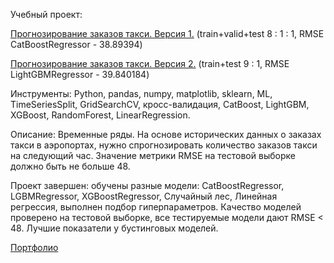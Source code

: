 Учебный проект: 

[Прогнозирование заказов такси. Версия 1.](https://github.com/alexsurina/study-project-taxi/blob/main/taxi_1.ipynb) (train+valid+test 8 : 1 : 1, RMSE CatBoostRegressor - 38.89394)

[Прогнозирование заказов такси. Версия 2.](https://github.com/alexsurina/study-project-taxi/blob/main/taxi_2.ipynb) (train+test 9 : 1, RMSE LightGBMRegressor - 39.840184)

Инструменты: Python, pandas, numpy, matplotlib, sklearn, ML, TimeSeriesSplit, GridSearchCV, кросс-валидация, CatBoost, LightGBM, XGBoost, RandomForest, LinearRegression.  

Описание: Временные ряды. На основе исторических данных о заказах такси в аэропортах, нужно спрогнозировать количество заказов такси на следующий час. Значение метрики RMSE на тестовой выборке должно быть не больше 48. 

Проект завершен: обучены разные модели: CatBoostRegressor, LGBMRegressor, XGBoostRegressor, Случайный лес, Линейная регрессия, выполнен подбор гиперпараметров. Качество моделей проверено на тестовой выборке, все тестируемые модели дают RMSE < 48. Лучшие показатели у бустинговых моделей.


[Портфолио](https://github.com/alexsurina/Portfolio)
